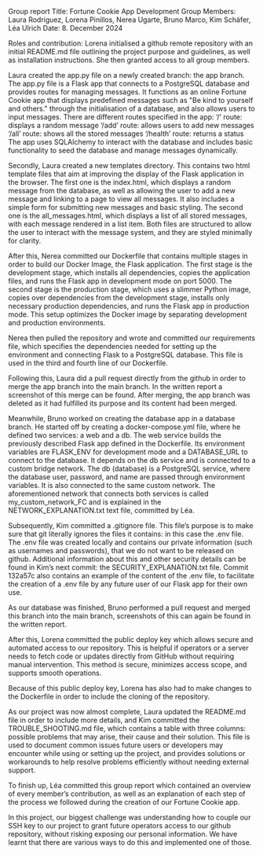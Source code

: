 Group report
Title: Fortune Cookie App Development
Group Members: Laura Rodriguez, Lorena Pinillos, Nerea Ugarte, Bruno Marco, Kim Schäfer, Léa Ulrich
Date: 8. December 2024
 

Roles and contribution:
Lorena initialised a github remote repository with an initial README.md file outlining the project purpose and guidelines, 
as well as installation instructions. She then granted access to all group members. 

Laura created the app.py file on a newly created branch: the app branch. 
The app.py file is a Flask app that connects to a PostgreSQL database and provides routes for managing messages. 
It functions as an online Fortune Cookie app that displays predefined messages such as "Be kind to yourself and others." through 
the initialisation of a database, and also allows users to input messages. There are different routes specified in the app: 
‘/’ route: displays a random message
‘/add’ route: allows users to add new messages
‘/all’ route: shows all the stored messages
‘/health’ route: returns a status
The app uses SQLAlchemy to interact with the database and includes basic functionality to seed the database and manage messages dynamically.

Secondly, Laura created a new templates directory. This contains two html template files that aim at improving the display of 
the Flask application in the browser. The first one is the index.html, which displays a random message from the database, 
as well as allowing the user to add a new message and linking to a page to view all messages. It also includes a simple form for 
submitting new messages and basic styling. The second one is the all_messages.html, which displays a list of all stored messages, 
with each message rendered in a list item. Both files are structured to allow the user to interact with the message system, 
and they are styled minimally for clarity.

After this, Nerea committed our Dockerfile that contains multiple stages in order to build our Docker Image, the Flask application.
The first stage is the development stage, which installs all dependencies, copies the application files, and runs the Flask app
in development mode on port 5000. The second stage is the production stage, which uses a slimmer Python image, copies over
dependencies from the development stage, installs only necessary production dependencies, and runs the Flask app in production mode.
This setup optimizes the Docker image by separating development and production environments.

Nerea then pulled the repository and wrote and committed our requirements file, which specifies the dependencies needed for setting
up the environment and connecting Flask to a PostgreSQL database. This file is used in the third and fourth line of our Dockerfile.

Following this, Laura did a pull request directly from the github in order to merge the app branch into the main branch. 
In the written report a screenshot of this merge can be found. After merging, the app branch was deleted as it had fulfilled its
purpose and its content had been merged.


Meanwhile, Bruno worked on creating the database app in a database branch. He started off by creating a docker-compose.yml file,
where he defined two services: a web and a db. The web service builds the previously described Flask app defined in the Dockerfile.
Its environment variables are FLASK_ENV for development mode and a DATABASE_URL to connect to the database. It depends on the 
db service and is connected to a custom bridge network. The db (database) is a PostgreSQL service, where the database user, 
password, and name are passed through environment variables. It is also connected to the same custom network. The aforementioned 
network that connects both services is called my_custom_network_FC and is explained in the NETWORK_EXPLANATION.txt text file, 
committed by Léa.

Subsequently, Kim committed a .gitignore file. This file’s purpose is to make sure that git literally ignores the files it contains:
in this case the .env file. The .env file was created locally and contains our private information (such as usernames and passwords),
that we do not want to be released on github. Additional information about this and other security details can be found in Kim’s
next commit: the SECURITY_EXPLANATION.txt file. Commit 132a57c also contains an example of the content of the .env file,
to facilitate the creation of a .env file by any future user of our Flask app for their own use. 

As our database was finished, Bruno performed a pull request and merged this branch into the main branch, screenshots of this can
again be found in the written report.

After this, Lorena committed the public deploy key which allows secure and automated access to our repository. This is helpful if
operators or a server needs to fetch code or updates directly from GitHub without requiring manual intervention. This method is 
secure, minimizes access scope, and supports smooth operations.

Because of this public deploy key, Lorena has also had to make changes to the Dockerfile in order to include the cloning of the
repository.

As our project was now almost complete, Laura updated the README.md file in order to include more details, and Kim committed the
TROUBLE_SHOOTING.md file, which contains a table with three columns: possible problems that may arise, their cause and their
solution. This file is used to document common issues future users or developers may encounter while using or setting up the 
project, and provides solutions or workarounds to help resolve problems efficiently without needing external support.

To finish up, Léa committed this group report which contained an overview of every member’s contribution, as well as an explanation
of each step of the process we followed during the creation of our Fortune Cookie app.

In this project, our biggest challenge was understanding how to couple our SSH key to our project to grant future operators access
to our github repository, without risking exposing our personal information. We have learnt that there are various ways to do this
and implemented one of those. 
